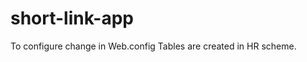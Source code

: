 # short-link-app
To configure change
<connectionString name="LinkDbConnection"/>
<dataSoruce alias="OracleDB"/>
in Web.config
Tables are created in HR scheme.
